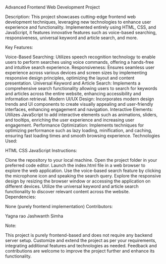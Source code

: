 Advanced Frontend Web Development Project

Description: This project showcases cutting-edge frontend web development techniques, leveraging new technologies to enhance user experience and functionality. Implemented entirely using HTML, CSS, and JavaScript, it features innovative features such as voice-based searching, responsiveness, universal keyword and article search, and more.

Key Features:

Voice-Based Searching: Utilizes speech recognition technology to enable users to perform searches using voice commands, offering a hands-free and intuitive search experience.
Responsiveness: Ensures seamless user experience across various devices and screen sizes by implementing responsive design principles, optimizing the layout and content presentation.
Universal Keyword and Article Search: Implements a comprehensive search functionality allowing users to search for keywords and articles across the entire website, enhancing accessibility and information retrieval.
Modern UI/UX Design: Incorporates modern design trends and UI components to create visually appealing and user-friendly interfaces, enhancing engagement and navigation.
Interactive Elements: Utilizes JavaScript to add interactive elements such as animations, sliders, and tooltips, enriching the user experience and increasing user engagement.
Performance Optimization: Implements techniques for optimizing performance such as lazy loading, minification, and caching, ensuring fast loading times and smooth browsing experience.
Technologies Used:

HTML
CSS
JavaScript
Instructions:

Clone the repository to your local machine.
Open the project folder in your preferred code editor.
Launch the index.html file in a web browser to explore the web application.
Use the voice-based search feature by clicking the microphone icon and speaking the search query.
Explore the responsive design by resizing the browser window or accessing the application on different devices.
Utilize the universal keyword and article search functionality to discover relevant content across the website.
Dependencies:

None (purely frontend implementation)
Contributors:

Yagna rao
Jashwanth Simha



Note:

This project is purely frontend-based and does not require any backend server setup.
Customize and extend the project as per your requirements, integrating additional features and technologies as needed.
Feedback and contributions are welcome to improve the project further and enhance its functionality.
